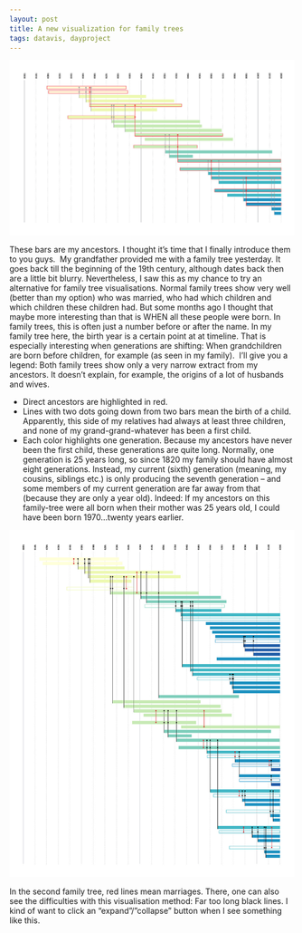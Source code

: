 ```yaml
---
layout: post
title: A new visualization for family trees
tags: datavis, dayproject
---
```


![family tree](/pic/141028_ahnen1.jpg)

These bars are my ancestors. I thought it’s time that I finally introduce them to you guys. 
My grandfather provided me with a family tree yesterday. It goes back till the beginning of the 19th century, although dates back then are a little bit blurry. Nevertheless, I saw this as my chance to try an alternative for family tree visualisations.
Normal family trees show very well (better than my option) who was married, who had which children and which children these children had. But some months ago I thought that maybe more interesting than that is WHEN all these people were born. In family trees, this is often just a number before or after the name. In my family tree here, the birth year is a certain point at at timeline. That is especially interesting when generations are shifting: When grandchildren are born before children, for example (as seen in my family). 
I’ll give you a legend: Both family trees show only a very narrow extract from my ancestors. It doesn’t explain, for example, the origins of a lot of husbands and wives.

- Direct ancestors are highlighted in red.
- Lines with two dots going down from two bars mean the birth of a child. Apparently, this side of my relatives had always at least three children, and none of my grand-grand-whatever has been a first child. 
- Each color highlights one generation. Because my ancestors have never been the first child, these generations are quite long. Normally, one generation is 25 years long, so since 1820 my family should have almost eight generations. Instead, my current (sixth) generation (meaning, my cousins, siblings etc.) is only producing the seventh generation – and some members of my current generation are far away from that (because they are only a year old). Indeed: If my ancestors on this family-tree were all born when their mother was 25 years old, I could have been born 1970…twenty years earlier.

![family tree](/pic/141028_ahnen.jpg)

In the second family tree, red lines mean marriages. There, one can also see the difficulties with this visualisation method: Far too long black lines. I kind of want to click an “expand”/”collapse” button when I see something like this. 
